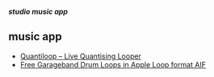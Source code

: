 _**studio music app**_

## music app

- [Quantiloop – Live Quantising Looper](http://quantiloop.com/)
- [Free Garageband Drum Loops in Apple Loop format AIF](http://www.macloops.com/audio/drum_loops.php)
